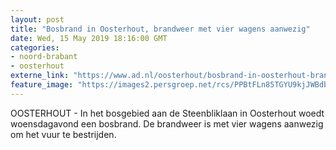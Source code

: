 ```yaml
---
layout: post
title: "Bosbrand in Oosterhout, brandweer met vier wagens aanwezig"
date: Wed, 15 May 2019 18:16:00 GMT
categories: 
- noord-brabant 
- oosterhout 
externe_link: "https://www.ad.nl/oosterhout/bosbrand-in-oosterhout-brandweer-met-vier-wagens-aanwezig~a6c679fa/"
feature_image: "https://images2.persgroep.net/rcs/PPBtFLn85TGYU9kjJWBdb7n5Xts/diocontent/148458848/_fitwidth/400/?appId=21791a8992982cd8da851550a453bd7f&quality=0.7"
---
```


OOSTERHOUT - In het bosgebied aan de Steenbliklaan in Oosterhout woedt woensdagavond een bosbrand. De brandweer is met vier wagens aanwezig om het vuur te bestrijden.
